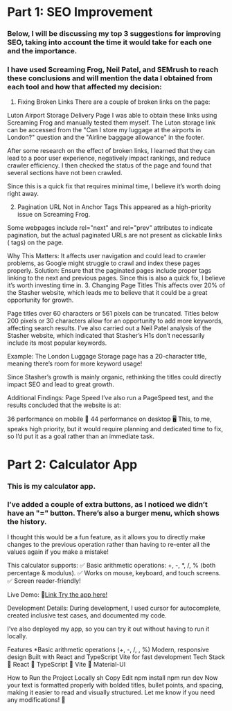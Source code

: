 # **Part 1: SEO Improvement**
### **Below, I will be discussing my top 3 suggestions for improving SEO, taking into account the time it would take for each one and the importance.**
### **I have used Screaming Frog, Neil Patel, and SEMrush to reach these conclusions and will mention the data I obtained from each tool and how that affected my decision:**

1. Fixing Broken Links
There are a couple of broken links on the page:

Luton Airport Storage
Delivery Page
I was able to obtain these links using Screaming Frog and manually tested them myself. The Luton storage link can be accessed from the "Can I store my luggage at the airports in London?" question and the "Airline baggage allowance" in the footer.

After some research on the effect of broken links, I learned that they can lead to a poor user experience, negatively impact rankings, and reduce crawler efficiency. I then checked the status of the page and found that several sections have not been crawled.

Since this is a quick fix that requires minimal time, I believe it’s worth doing right away.

2. Pagination URL Not in Anchor Tags
This appeared as a high-priority issue on Screaming Frog.

Some webpages include rel="next" and rel="prev" attributes to indicate pagination, but the actual paginated URLs are not present as clickable links (<a> tags) on the page.

Why This Matters:
It affects user navigation and could lead to crawler problems, as Google might struggle to crawl and index these pages properly.
Solution:
Ensure that the paginated pages include proper <a> tags linking to the next and previous pages.
Since this is also a quick fix, I believe it’s worth investing time in.
3. Changing Page Titles
This affects over 20% of the Stasher website, which leads me to believe that it could be a great opportunity for growth.

Page titles over 60 characters or 561 pixels can be truncated.
Titles below 200 pixels or 30 characters allow for an opportunity to add more keywords, affecting search results.
I’ve also carried out a Neil Patel analysis of the Stasher website, which indicated that Stasher’s H1s don’t necessarily include its most popular keywords.

Example:
The London Luggage Storage page has a 20-character title, meaning there’s room for more keyword usage!

Since Stasher’s growth is mainly organic, rethinking the titles could directly impact SEO and lead to great growth.

Additional Findings: Page Speed
I’ve also run a PageSpeed test, and the results concluded that the website is at:

36 performance on mobile 📱
44 performance on desktop 🖥️
This, to me, speaks high priority, but it would require planning and dedicated time to fix, so I’d put it as a goal rather than an immediate task.

# **Part 2: Calculator App**
### **This is my calculator app.**
### **I’ve added a couple of extra buttons, as I noticed we didn’t have an "=" button. There’s also a burger menu, which shows the history.**

I thought this would be a fun feature, as it allows you to directly make changes to the previous operation rather than having to re-enter all the values again if you make a mistake!

This calculator supports:
✅ Basic arithmetic operations: +, -, *, /, % (both percentage & modulus).
✅ Works on mouse, keyboard, and touch screens.
✅ Screen reader-friendly!

Live Demo:
🔗[Link Try the app here!](https://calculator-jd3u.vercel.app/)


Development Details:
During development, I used cursor for autocomplete, created inclusive test cases, and documented my code.

I’ve also deployed my app, so you can try it out without having to run it locally.

Features
*Basic arithmetic operations (+, -, /, , %)
Modern, responsive design
Built with React and TypeScript
Vite for fast development
Tech Stack
🔹 React
🔹 TypeScript
🔹 Vite
🔹 Material-UI

How to Run the Project Locally
sh
Copy
Edit
npm install
npm run dev
Now your text is formatted properly with bolded titles, bullet points, and spacing, making it easier to read and visually structured. Let me know if you need any modifications! 🚀
